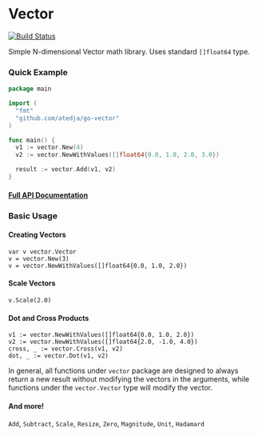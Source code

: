 # Vector

[![Build Status](https://travis-ci.org/atedja/go-vector.svg?branch=master)](https://travis-ci.org/atedja/go-vector)

Simple N-dimensional Vector math library. Uses standard `[]float64` type.

### Quick Example

```go
package main

import (
  "fmt"
  "github.com/atedja/go-vector"
)

func main() {
  v1 := vector.New(4)
  v2 := vector.NewWithValues([]float64{0.0, 1.0, 2.0, 3.0})

  result := vector.Add(v1, v2)
}
```

#### [Full API Documentation](https://godoc.org/github.com/atedja/go-vector)

### Basic Usage

#### Creating Vectors

    var v vector.Vector
    v = vector.New(3)
    v = vector.NewWithValues([]float64{0.0, 1.0, 2.0})

#### Scale Vectors

    v.Scale(2.0)

#### Dot and Cross Products

    v1 := vector.NewWithValues([]float64{0.0, 1.0, 2.0})
    v2 := vector.NewWithValues([]float64{2.0, -1.0, 4.0})
    cross, _ := vector.Cross(v1, v2)
    dot, _ := vector.Dot(v1, v2)

In general, all functions under `vector` package are designed to always return a new result without modifying the vectors
in the arguments, while functions under the `vector.Vector` type will modify the vector.

#### And more!

`Add`, `Subtract`, `Scale`, `Resize`, `Zero`, `Magnitude`, `Unit`, `Hadamard`
